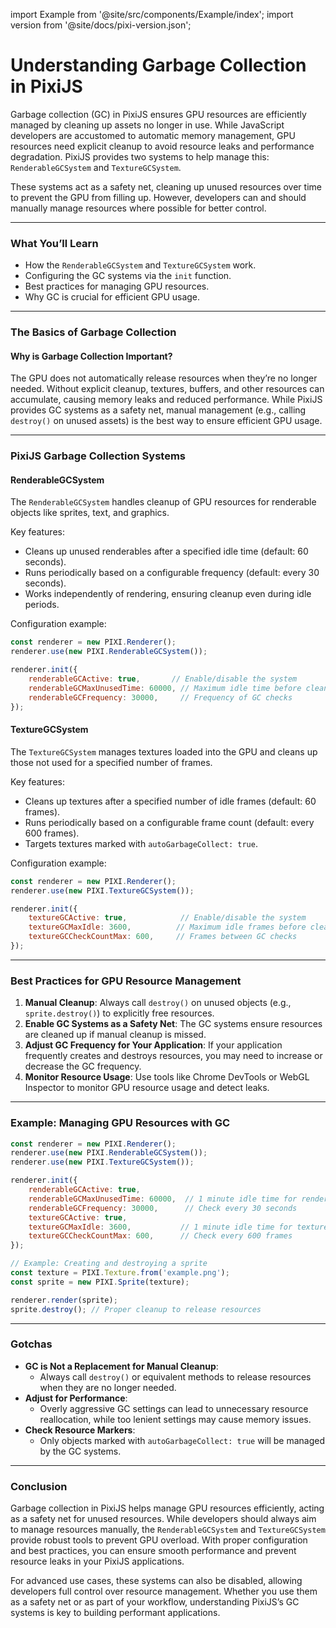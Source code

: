 import Example from '@site/src/components/Example/index';
import version from '@site/docs/pixi-version.json';

# Understanding Garbage Collection in PixiJS

Garbage collection (GC) in PixiJS ensures GPU resources are efficiently managed by cleaning up assets no longer in use. While JavaScript developers are accustomed to automatic memory management, GPU resources need explicit cleanup to avoid resource leaks and performance degradation. PixiJS provides two systems to help manage this: `RenderableGCSystem` and `TextureGCSystem`.

These systems act as a safety net, cleaning up unused resources over time to prevent the GPU from filling up. However, developers can and should manually manage resources where possible for better control.

---

### What You’ll Learn

- How the `RenderableGCSystem` and `TextureGCSystem` work.
- Configuring the GC systems via the `init` function.
- Best practices for managing GPU resources.
- Why GC is crucial for efficient GPU usage.

---

### The Basics of Garbage Collection

#### Why is Garbage Collection Important?

The GPU does not automatically release resources when they’re no longer needed. Without explicit cleanup, textures, buffers, and other resources can accumulate, causing memory leaks and reduced performance. While PixiJS provides GC systems as a safety net, manual management (e.g., calling `destroy()` on unused assets) is the best way to ensure efficient GPU usage.

---

### PixiJS Garbage Collection Systems

#### RenderableGCSystem

The `RenderableGCSystem` handles cleanup of GPU resources for renderable objects like sprites, text, and graphics.

Key features:
- Cleans up unused renderables after a specified idle time (default: 60 seconds).
- Runs periodically based on a configurable frequency (default: every 30 seconds).
- Works independently of rendering, ensuring cleanup even during idle periods.

Configuration example:
```javascript
const renderer = new PIXI.Renderer();
renderer.use(new PIXI.RenderableGCSystem());

renderer.init({
    renderableGCActive: true,       // Enable/disable the system
    renderableGCMaxUnusedTime: 60000, // Maximum idle time before cleanup
    renderableGCFrequency: 30000,     // Frequency of GC checks
});
```

#### TextureGCSystem

The `TextureGCSystem` manages textures loaded into the GPU and cleans up those not used for a specified number of frames.

Key features:
- Cleans up textures after a specified number of idle frames (default: 60 frames).
- Runs periodically based on a configurable frame count (default: every 600 frames).
- Targets textures marked with `autoGarbageCollect: true`.

Configuration example:
```javascript
const renderer = new PIXI.Renderer();
renderer.use(new PIXI.TextureGCSystem());

renderer.init({
    textureGCActive: true,            // Enable/disable the system
    textureGCMaxIdle: 3600,          // Maximum idle frames before cleanup
    textureGCCheckCountMax: 600,     // Frames between GC checks
});
```

---

### Best Practices for GPU Resource Management

1. **Manual Cleanup**: Always call `destroy()` on unused objects (e.g., `sprite.destroy()`) to explicitly free resources.
2. **Enable GC Systems as a Safety Net**: The GC systems ensure resources are cleaned up if manual cleanup is missed.
3. **Adjust GC Frequency for Your Application**: If your application frequently creates and destroys resources, you may need to increase or decrease the GC frequency.
4. **Monitor Resource Usage**: Use tools like Chrome DevTools or WebGL Inspector to monitor GPU resource usage and detect leaks.

---

### Example: Managing GPU Resources with GC

```javascript
const renderer = new PIXI.Renderer();
renderer.use(new PIXI.RenderableGCSystem());
renderer.use(new PIXI.TextureGCSystem());

renderer.init({
    renderableGCActive: true,
    renderableGCMaxUnusedTime: 60000,  // 1 minute idle time for renderables
    renderableGCFrequency: 30000,      // Check every 30 seconds
    textureGCActive: true,
    textureGCMaxIdle: 3600,           // 1 minute idle time for textures
    textureGCCheckCountMax: 600,      // Check every 600 frames
});

// Example: Creating and destroying a sprite
const texture = PIXI.Texture.from('example.png');
const sprite = new PIXI.Sprite(texture);

renderer.render(sprite);
sprite.destroy(); // Proper cleanup to release resources
```

---

### Gotchas

- **GC is Not a Replacement for Manual Cleanup**:
  - Always call `destroy()` or equivalent methods to release resources when they are no longer needed.
- **Adjust for Performance**:
  - Overly aggressive GC settings can lead to unnecessary resource reallocation, while too lenient settings may cause memory issues.
- **Check Resource Markers**:
  - Only objects marked with `autoGarbageCollect: true` will be managed by the GC systems.

---

### Conclusion

Garbage collection in PixiJS helps manage GPU resources efficiently, acting as a safety net for unused resources. While developers should always aim to manage resources manually, the `RenderableGCSystem` and `TextureGCSystem` provide robust tools to prevent GPU overload. With proper configuration and best practices, you can ensure smooth performance and prevent resource leaks in your PixiJS applications.

For advanced use cases, these systems can also be disabled, allowing developers full control over resource management. Whether you use them as a safety net or as part of your workflow, understanding PixiJS’s GC systems is key to building performant applications.
